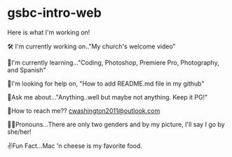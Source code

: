 # gsbc-intro-web
Here is what I'm working on!

🛠 I'm currently working on.."My church's welcome video"

🧠I'm currently learning..."Coding, Photoshop, Premiere Pro, Photography, and Spanish"

👀I'm looking for help on, "How to add README.md file in my github"

🙉Ask me about..."Anything..well but maybe not anything. Keep it PG!"

📱How to reach me?? cwashington2011@outlook.com

🙋‍♀️Pronouns...There are only two genders and by my picture, I'll say I go by she/her!

✌Fun Fact...Mac 'n cheese is my favorite food. 
